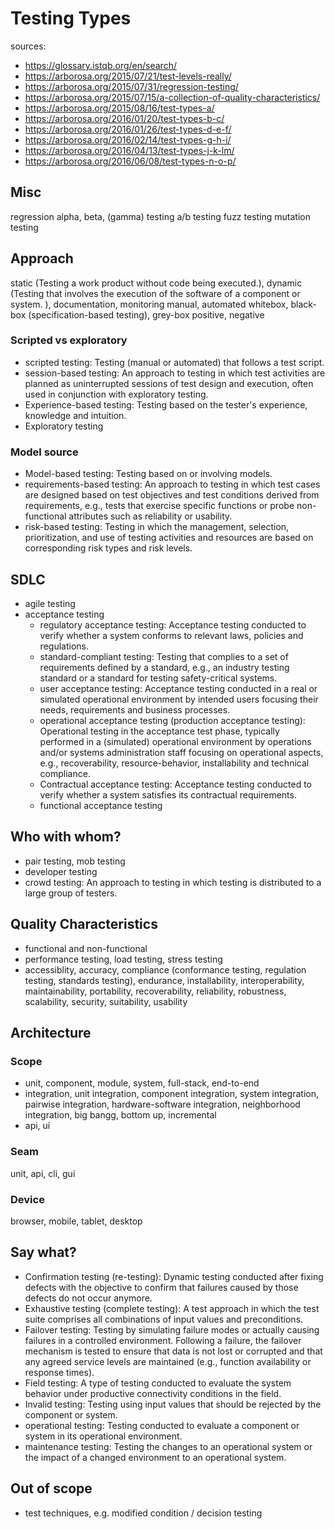 # Testing Types

sources:
- https://glossary.istqb.org/en/search/
- https://arborosa.org/2015/07/21/test-levels-really/
- https://arborosa.org/2015/07/31/regression-testing/
- https://arborosa.org/2015/07/15/a-collection-of-quality-characteristics/
- https://arborosa.org/2015/08/16/test-types-a/
- https://arborosa.org/2016/01/20/test-types-b-c/
- https://arborosa.org/2016/01/26/test-types-d-e-f/
- https://arborosa.org/2016/02/14/test-types-g-h-i/
- https://arborosa.org/2016/04/13/test-types-j-k-lm/
- https://arborosa.org/2016/06/08/test-types-n-o-p/



## Misc
regression
alpha, beta, (gamma) testing
a/b testing
fuzz testing
mutation testing


## Approach
static (Testing a work product without code being executed.), dynamic (Testing that involves the execution of the software of a component or system.
), documentation, monitoring
manual, automated
whitebox, black-box (specification-based testing), grey-box
positive, negative

### Scripted vs exploratory
- scripted testing: Testing (manual or automated) that follows a test script.
- session-based testing: An approach to testing in which test activities are planned as uninterrupted sessions of test design and execution, often used in conjunction with exploratory testing.
- Experience-based testing: Testing based on the tester's experience, knowledge and intuition.
- Exploratory testing

### Model source
- Model-based testing: Testing based on or involving models.
- requirements-based testing: An approach to testing in which test cases are designed based on test objectives and test conditions derived from requirements, e.g., tests that exercise specific functions or probe non-functional attributes such as reliability or usability.
- risk-based testing: Testing in which the management, selection, prioritization, and use of testing activities and resources are based on corresponding risk types and risk levels.



## SDLC
- agile testing
- acceptance testing
	- regulatory acceptance testing: Acceptance testing conducted to verify whether a system conforms to relevant laws, policies and regulations.
	- standard-compliant testing: Testing that complies to a set of requirements defined by a standard, e.g., an industry testing standard or a standard for testing safety-critical systems.
	- user acceptance testing: Acceptance testing conducted in a real or simulated operational environment by intended users focusing their needs, requirements and business processes.
	- operational acceptance testing (production acceptance testing): Operational testing in the acceptance test phase, typically performed in a (simulated) operational environment by operations and/or systems administration staff focusing on operational aspects, e.g., recoverability, resource-behavior, installability and technical compliance.
	- Contractual acceptance testing: Acceptance testing conducted to verify whether a system satisfies its contractual requirements.
	- functional acceptance testing



## Who with whom?
- pair testing, mob testing
- developer testing
- crowd testing: An approach to testing in which testing is distributed to a large group of testers.



## Quality Characteristics
- functional and non-functional
- performance testing, load testing, stress testing
- accessiblity, accuracy, compliance (conformance testing, regulation testing, standards testing), endurance, installability, interoperability, maintainability, portability, recoverability, reliability, robustness, scalability, security, suitability, usability



## Architecture
### Scope
- unit, component, module, system, full-stack, end-to-end
- integration, unit integration, component integration, system integration, pairwise integration, hardware-software integration, neighborhood integration, big bangg, bottom up, incremental
- api, ui
 
### Seam
unit, api, cli, gui

### Device
browser, mobile, tablet, desktop



## Say what?
- Confirmation testing (re-testing): Dynamic testing conducted after fixing defects with the objective to confirm that failures caused by those defects do not occur anymore.
- Exhaustive testing (complete testing): A test approach in which the test suite comprises all combinations of input values and preconditions.
- Failover testing: Testing by simulating failure modes or actually causing failures in a controlled environment. Following a failure, the failover mechanism is tested to ensure that data is not lost or corrupted and that any agreed service levels are maintained (e.g., function availability or response times).
- Field testing: A type of testing conducted to evaluate the system behavior under productive connectivity conditions in the field.
- Invalid testing: Testing using input values that should be rejected by the component or system.
- operational testing: Testing conducted to evaluate a component or system in its operational environment.
- maintenance testing: Testing the changes to an operational system or the impact of a changed environment to an operational system.



## Out of scope
- test techniques, e.g. modified condition / decision testing